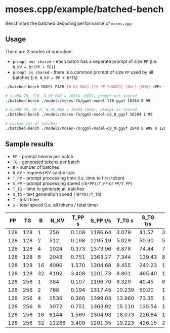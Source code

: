 # moses.cpp/example/batched-bench

Benchmark the batched decoding performance of `moses.cpp`

## Usage

There are 2 modes of operation:

- `prompt not shared` - each batch has a separate prompt of size `PP` (i.e. `N_KV = B*(PP + TG)`)
- `prompt is shared` - there is a common prompt of size `PP` used by all batches (i.e. `N_KV = PP + B*TG`)

```bash
./batched-bench MODEL_PATH [N_KV_MAX] [IS_PP_SHARED] [NGL] [MMQ] <PP> <TG> <PL>

# LLaMA 7B, F16, N_KV_MAX = 16384 (8GB), prompt not shared
./batched-bench ./models/moses-7b/ggml-model-f16.gguf 16384 0 99

# LLaMA 7B, Q8_0, N_KV_MAX = 16384 (8GB), prompt is shared
./batched-bench ./models/moses-7b/ggml-model-q8_0.gguf 16384 1 99

# custom set of batches
./batched-bench ./models/moses-7b/ggml-model-q8_0.gguf 2048 0 999 0 128,256,512 128,256 1,2,4,8,16,32
```

## Sample results

- `PP` - prompt tokens per batch
- `TG` - generated tokens per batch
- `B` - number of batches
- `N_KV` - required KV cache size
- `T_PP` - prompt processing time (i.e. time to first token)
- `S_PP` - prompt processing speed (`(B*PP)/T_PP` or `PP/T_PP`)
- `T_TG` - time to generate all batches
- `S_TG` - text generation speed (`(B*TG)/T_TG`)
- `T` - total time
- `S` - total speed (i.e. all tokens / total time)

|    PP |     TG |    B |   N_KV |   T_PP s | S_PP t/s |   T_TG s | S_TG t/s |      T s |    S t/s |
|-------|--------|------|--------|----------|----------|----------|----------|----------|----------|
|   128 |    128 |    1 |    256 |    0.108 |  1186.64 |    3.079 |    41.57 |    3.187 |    80.32 |
|   128 |    128 |    2 |    512 |    0.198 |  1295.19 |    5.029 |    50.90 |    5.227 |    97.95 |
|   128 |    128 |    4 |   1024 |    0.373 |  1373.96 |    6.878 |    74.44 |    7.251 |   141.23 |
|   128 |    128 |    8 |   2048 |    0.751 |  1363.27 |    7.344 |   139.43 |    8.095 |   252.99 |
|   128 |    128 |   16 |   4096 |    1.570 |  1304.68 |    8.455 |   242.23 |   10.024 |   408.60 |
|   128 |    128 |   32 |   8192 |    3.408 |  1201.73 |    8.801 |   465.40 |   12.209 |   670.96 |
|   128 |    256 |    1 |    384 |    0.107 |  1196.70 |    6.329 |    40.45 |    6.436 |    59.67 |
|   128 |    256 |    2 |    768 |    0.194 |  1317.45 |   10.239 |    50.00 |   10.433 |    73.61 |
|   128 |    256 |    4 |   1536 |    0.366 |  1399.03 |   13.960 |    73.35 |   14.326 |   107.22 |
|   128 |    256 |    8 |   3072 |    0.751 |  1363.92 |   15.110 |   135.54 |   15.861 |   193.69 |
|   128 |    256 |   16 |   6144 |    1.569 |  1304.93 |   18.073 |   226.64 |   19.642 |   312.80 |
|   128 |    256 |   32 |  12288 |    3.409 |  1201.35 |   19.223 |   426.15 |   22.633 |   542.93 |
